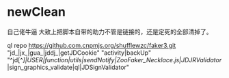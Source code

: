 # newClean
自己佬牛逼
大致上把脚本自带的助力不管是链接的，还是定死的全部清掉了。


ql repo https://github.com.cnpmjs.org/shufflewzc/faker3.git "jd_|jx_|gua_|jddj_|getJDCookie" "activity|backUp" "^jd[^_]|USER|function|utils|sendNotify|ZooFaker_Necklace.js|JDJRValidator_|sign_graphics_validate|ql|JDSignValidator"
